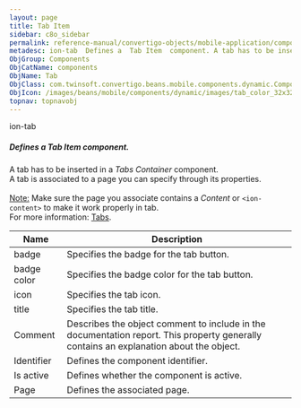 ```yaml
---
layout: page
title: Tab Item
sidebar: c8o_sidebar
permalink: reference-manual/convertigo-objects/mobile-application/components/components/tab-item/
metadesc: ion-tab  Defines a  Tab Item  component. A tab has to be inserted in a  Tabs Container  component. A tab is associated to a page you can specify throu
ObjGroup: Components
ObjCatName: components
ObjName: Tab
ObjClass: com.twinsoft.convertigo.beans.mobile.components.dynamic.ComponentManager$1
ObjIcon: /images/beans/mobile/components/dynamic/images/tab_color_32x32.png
topnav: topnavobj
---
```

ion-tab<br/>

##### Defines a <i>Tab Item</i> component.<br/>
A tab has to be inserted in a <i>Tabs Container</i> component.<br/>
A tab is associated to a page you can specify through its properties.<br/>
<br/>
<span class='orangetwinsoft'><u>Note:</u></span> Make sure the page you associate contains a <i>Content</i> or <code>&lt;ion-content&gt;</code> to make it work properly in tab.<br/>
 For more information: <a href='https://ionicframework.com/docs/v3/components/#tabs' target='_blank'>Tabs</a>.

Name | Description 
--- | ---
badge | Specifies the badge for the tab button.
badge color | Specifies the badge color for the tab button.
icon | Specifies the tab icon.
title | Specifies the tab title.
Comment | Describes the object comment to include in the documentation report.  This property generally contains an explanation about the object. 
Identifier | Defines the component identifier.  
Is active | Defines whether the component is active. 
Page | Defines the associated page.  

